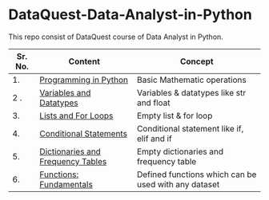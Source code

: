 # DataQuest-Data-Analyst-in-Python
This repo consist of DataQuest course of Data Analyst in Python.

| Sr. No. | Content | Concept |
|---------|---------|---------|
| 1. | [Programming in Python](https://github.com/AlpeshGo/DataQuest-Data-Analyst-in-Python/blob/main/Programming%20in%20Python-311.py) | Basic Mathematic operations |
| 2 .| [Variables and Datatypes](https://github.com/AlpeshGo/DataQuest-Data-Analyst-in-Python/blob/main/Variables%20and%20Data%20Types-200.py) | Variables & datatypes like str and float |
| 3. | [Lists and For Loops](https://github.com/AlpeshGo/DataQuest-Data-Analyst-in-Python/blob/main/Lists%20and%20For%20Loops-312.py) | Empty list & for loop |
| 4. | [Conditional Statements](https://github.com/AlpeshGo/DataQuest-Data-Analyst-in-Python/blob/main/Conditional%20Statements-313.py) | Conditional statement like if, elif and if |
| 5. | [Dictionaries and Frequency Tables](https://github.com/AlpeshGo/DataQuest-Data-Analyst-in-Python/blob/main/Dictionaries%20and%20Frequency%20Tables-314.py) | Empty dictionaries and frequency table |
| 6. | [Functions: Fundamentals](https://github.com/AlpeshGo/DataQuest-Data-Analyst-in-Python/blob/main/Functions_%20Fundamentals-315.py) | Defined functions which can be used with any dataset|
